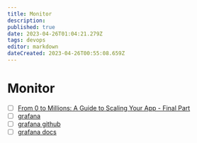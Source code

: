 ```yaml
---
title: Monitor
description: 
published: true
date: 2023-04-26T01:04:21.279Z
tags: devops
editor: markdown
dateCreated: 2023-04-26T00:55:08.659Z
---
```


# Monitor
- [ ] [From 0 to Millions: A Guide to Scaling Your App - Final Part](https://blog.bytebytego.com/p/from-0-to-millions-a-guide-to-scaling-47a)
- [ ] [grafana](https://grafana.com/)
- [ ] [grafana github](https://github.com/grafana/grafana)
- [ ] [grafana docs](https://grafana.com/docs/)
